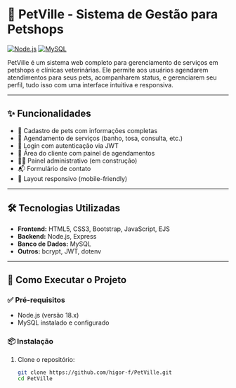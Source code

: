 # 🐾 PetVille - Sistema de Gestão para Petshops 

[![Node.js](https://img.shields.io/badge/Node.js-18.x-brightgreen)](https://nodejs.org/)
[![MySQL](https://img.shields.io/badge/Database-MySQL-blue)](https://www.mysql.com/)

PetVille é um sistema web completo para gerenciamento de serviços em petshops e clínicas veterinárias. Ele permite aos usuários agendarem atendimentos para seus pets, acompanharem status, e gerenciarem seu perfil, tudo isso com uma interface intuitiva e responsiva.

---

## ✨ Funcionalidades

- 🐶 Cadastro de pets com informações completas
- 📅 Agendamento de serviços (banho, tosa, consulta, etc.)
- 🔐 Login com autenticação via JWT
- 👤 Área do cliente com painel de agendamentos
- 🧑‍⚕️ Painel administrativo (em construção)
- 📬 Formulário de contato
- 📱 Layout responsivo (mobile-friendly)

---

## 🛠️ Tecnologias Utilizadas

- **Frontend:** HTML5, CSS3, Bootstrap, JavaScript, EJS
- **Backend:** Node.js, Express
- **Banco de Dados:** MySQL
- **Outros:** bcrypt, JWT, dotenv

---

## 🚀 Como Executar o Projeto

### ✅ Pré-requisitos

- Node.js (versão 18.x)
- MySQL instalado e configurado

### 📦 Instalação

1. Clone o repositório:
   ```bash
   git clone https://github.com/higor-f/PetVille.git
   cd PetVille
